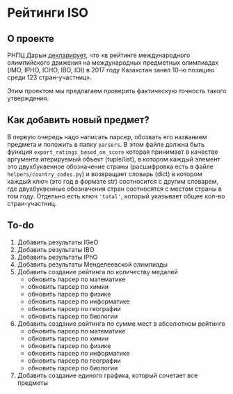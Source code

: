 # Рейтинги ISO

## О проекте

РНПЦ Дарын [декларирует](https://daryn.kz/о-центре/), что «в рейтинге международного олимпийского движения на международных предметных олимпиадах (IMO, IPHO, ICHO, IBO, IOI) в 2017 году Казахстан занял 10-ю позицию среди 123 стран-участниц».

Этим проектом мы предлагаем проверить фактическую точность такого утверждения.

## Как добавить новый предмет?

В первую очередь надо написать парсер, обозвать его названием предмета и положить в папку `parsers`. В этом файле должна быть функция `export_ratings_based_on_score` которая принимает в качестве аргумента итерируемый объект (tuple/list), в котором каждый элемент это двухбуквенное обозначение страны (расшифровка есть в файле `helpers/country_codes.py`) и возвращает словарь (dict) в котором каждый ключ (это год в формате str) соотносится с другим словарем, где двухбуквенные обозначения стран соотносятся с местом страны в том году. Отдельно есть ключ `'total'`, который указывает общее кол-во стран-участниц.

## To-do

1. Добавить результаты IGeO
1. Добавить результаты IBO
1. Добавить результаты IPhO
1. Добавить результаты Менделеевской олимпиады
1. Добавить создание рейтинга по количеству медалей
    - обновить парсер по математике
    - обновить парсер по химии
    - обновить парсер по физике
    - обновить парсер по информатике
    - обновить парсер по географии
    - обновить парсер по биологии
1. Добавить создание рейтинга по сумме мест в абсолютном рейтинге
    - обновить парсер по математике
    - обновить парсер по химии
    - обновить парсер по физике
    - обновить парсер по информатике
    - обновить парсер по географии
    - обновить парсер по биологии
1. Добавить создание единого графика, который сочетает все предметы
